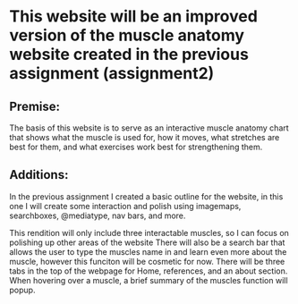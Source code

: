 # This website will be an improved version of the muscle anatomy website created in the previous assignment (assignment2)

## Premise:
The basis of this website is to serve as an interactive muscle anatomy chart that shows what the muscle is used for, how it moves, what stretches are best for them,
and what exercises work best for strengthening them.

## Additions:
In the previous assignment I created a basic outline for the website, in this one I will create some interaction and polish using imagemaps, searchboxes, @mediatype, nav bars, and more.

This rendition will only include three interactable muscles, so I can focus on polishing up other areas of the website
There will also be a search bar that allows the user to type the muscles name in and learn even more about the muscle, however this funciton will be cosmetic for now.
There will be three tabs in the top of the webpage for Home, references, and an about section.
When hovering over a muscle, a brief summary of the muscles function will popup.
